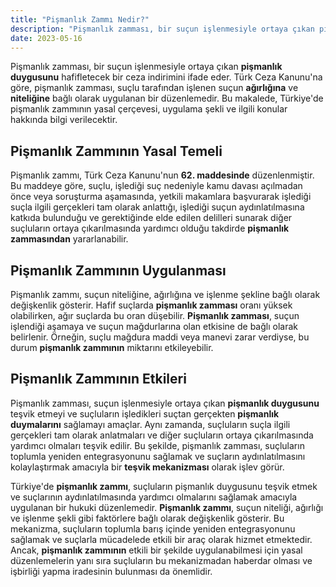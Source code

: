 ```yaml
---
title: "Pişmanlık Zammı Nedir?"
description: "Pişmanlık zamması, bir suçun işlenmesiyle ortaya çıkan pişmanlık duygusunu hafifletecek bir ceza indirimini ifade eder"
date: 2023-05-16
---
```


Pişmanlık zamması, bir suçun işlenmesiyle ortaya çıkan **pişmanlık duygusunu** hafifletecek bir ceza indirimini ifade
eder. Türk Ceza Kanunu'na göre, pişmanlık zamması, suçlu tarafından işlenen suçun **ağırlığına** ve **niteliğine** bağlı
olarak uygulanan bir düzenlemedir. Bu makalede, Türkiye'de pişmanlık zammının yasal çerçevesi, uygulama şekli ve ilgili
konular hakkında bilgi verilecektir.

## Pişmanlık Zammının Yasal Temeli

Pişmanlık zammı, Türk Ceza Kanunu'nun **62. maddesinde** düzenlenmiştir. Bu maddeye göre, suçlu, işlediği suç nedeniyle
kamu davası açılmadan önce veya soruşturma aşamasında, yetkili makamlara başvurarak işlediği suçla ilgili gerçekleri tam
olarak anlattığı, işlediği suçun aydınlatılmasına katkıda bulunduğu ve gerektiğinde elde edilen delilleri sunarak diğer
suçluların ortaya çıkarılmasında yardımcı olduğu takdirde **pişmanlık zammasından** yararlanabilir.

## Pişmanlık Zammının Uygulanması

Pişmanlık zammı, suçun niteliğine, ağırlığına ve işlenme şekline bağlı olarak değişkenlik gösterir. Hafif suçlarda
**pişmanlık zamması** oranı yüksek olabilirken, ağır suçlarda bu oran düşebilir. **Pişmanlık zamması**, suçun işlendiği
aşamaya ve suçun mağdurlarına olan etkisine de bağlı olarak belirlenir. Örneğin, suçlu mağdura maddi veya manevi zarar
verdiyse, bu durum **pişmanlık zammının** miktarını etkileyebilir.

## Pişmanlık Zammının Etkileri

Pişmanlık zamması, suçun işlenmesiyle ortaya çıkan **pişmanlık duygusunu** teşvik etmeyi ve suçluların işledikleri
suçtan gerçekten **pişmanlık duymalarını** sağlamayı amaçlar. Aynı zamanda, suçluların suçla ilgili gerçekleri tam
olarak anlatmaları ve diğer suçluların ortaya çıkarılmasında yardımcı olmaları teşvik edilir. Bu şekilde, pişmanlık
zamması, suçluların toplumla yeniden entegrasyonunu sağlamak ve suçların aydınlatılmasını kolaylaştırmak amacıyla bir
**teşvik mekanizması** olarak işlev görür.

Türkiye'de **pişmanlık zammı**, suçluların pişmanlık duygusunu teşvik etmek ve suçlarının aydınlatılmasında yardımcı
olmalarını sağlamak amacıyla uygulanan bir hukuki düzenlemedir. **Pişmanlık zammı**, suçun niteliği, ağırlığı ve işlenme
şekli gibi faktörlere bağlı olarak değişkenlik gösterir. Bu mekanizma, suçluların toplumla barış içinde yeniden
entegrasyonunu sağlamak ve suçlarla mücadelede etkili bir araç olarak hizmet etmektedir. Ancak, **pişmanlık zammının**
etkili bir şekilde uygulanabilmesi için yasal düzenlemelerin yanı sıra suçluların bu mekanizmadan haberdar olması ve
işbirliği yapma iradesinin bulunması da önemlidir.
